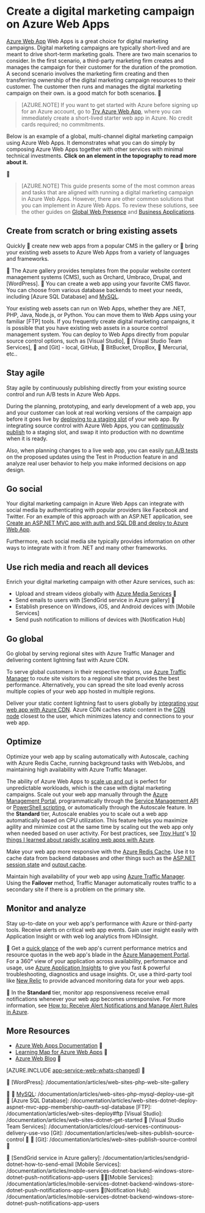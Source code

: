 <properties 
	pageTitle="Create a digital marketing campaign on Azure Web Apps" 
	description="This guide provides a technical overview of how to use Azure Web Apps to create digital marketing campaigns. This includes deployment, social media integration, scaling strategies, and monitoring." 
	editor="jimbe" 
	manager="wpickett" 
	authors="cephalin" 
	services="app-service\web" 
	documentationCenter=""/>

<tags
	ms.service="app-service-web"
	ms.date="12/10/2015"
	wacn.date=""/>

# Create a digital marketing campaign on Azure Web Apps
[Azure Web App](/documentation/services/web-sites/) Web Apps is a great choice for digital marketing campaigns. Digital marketing campaigns are typically short-lived and are meant to drive short-term marketing goals. There are two main scenarios to consider. In the first scenario, a third-party marketing firm creates and manages the campaign for their customer for the duration of the promotion. A second scenario involves the marketing firm creating and then transferring ownership of the digital marketing campaign resources to their customer. The customer then runs and manages the digital marketing campaign on their own. is a good match for both scenarios. 


>[AZURE.NOTE] If you want to get started with Azure before signing up for an Azure account, go to [Try Azure Web App](https://tryappservice.azure.com/), where you can immediately create a short-lived starter web app in Azure. No credit cards required; no commitments.

Below is an example of a global, multi-channel digital marketing campaign using Azure Web Apps. It demonstrates what you can do simply by composing Azure Web Apps together with other services with minimal technical investments. **Click on an element in the topography to read more about it.** 

<object type="image/svg+xml" data="https://sidneyhcontent.blob.core.windows.net/documentation/digital-marketing-notitle.svg" width="100%" height="100%"></object>


> [AZURE.NOTE]
> This guide presents some of the most common areas and tasks that are aligned with running a digital marketing campaign in Azure Web Apps. However, there are other common solutions that you can implement in Azure Web Apps. To review these solutions, see the other guides on [Global Web Presence](/documentation/articles/web-sites-global-web-presence-solution-overview) and [Business Applications](/documentation/articles/web-sites-business-application-solution-overview).

## Create from scratch or bring existing assets

Quickly  create new web apps from a popular CMS in the gallery or  bring your existing web assets to Azure Web Apps from a variety of languages and frameworks.

 The Azure gallery provides templates from the popular website content management systems (CMS), such as Orchard, Umbraco, Drupal, and [WordPress].  You can create a web app using your favorite CMS flavor. You can choose from various database backends to meet your needs, including [Azure SQL Database] and [MySQL].

Your existing web assets can run on Web Apps, whether they are .NET, PHP, Java, Node.js, or Python. You can move them to Web Apps using your familiar [FTP] tools. If you frequently create digital marketing campaigns, it is possible that you have existing web assets in a source control management system. You can deploy to Web Apps directly from popular source control options, such as [Visual Studio],  [Visual Studio Team Services],  and [Git] - local, GitHub,  BitBucket, DropBox,  Mercurial, etc..

## Stay agile

Stay agile by continuously publishing directly from your existing source control and run A/B tests in Azure Web Apps. 

During the planning, prototyping, and early development of a web app, you and your customer can look at real working versions of the campaign app before it goes live by [deploying to a staging slot] of your web app. By integrating source control with Azure Web Apps, you can [continuously publish] to a staging slot, and swap it into production with no downtime when it is ready. 

Also, when planning changes to a live web app, you can easily [run A/B tests] on the proposed updates using the Test in Production feature in and analyze real user behavior to help you make informed decisions on app design.


## Go social

Your digital marketing campaign in Azure Web Apps can integrate with social media by authenticating with popular providers like Facebook and Twitter. For an example of this approach with an ASP.NET application, see [Create an ASP.NET MVC app with auth and SQL DB and deploy to Azure Web App]. 

Furthermore, each social media site typically provides information on other ways to integrate with it from .NET and many other frameworks.

## Use rich media and reach all devices

Enrich your digital marketing campaign with other Azure services, such as:

-  Upload and stream videos globally with [Azure Media Services]

-  Send emails to users with [SendGrid service in Azure gallery]

-  Establish presence on Windows, iOS, and Android devices with [Mobile Services]
-  Send push notification to millions of devices with [Notification Hub]

## Go global

Go global by serving regional sites with Azure Traffic Manager and delivering content lightning fast with Azure CDN.

To serve global customers in their respective regions, use [Azure Traffic Manager] to route site visitors to a regional site that provides the best performance. Alternatively, you can spread the site load evenly across multiple copies of your web app hosted in multiple regions.

Deliver your static content lightning fast to users globally by [integrating your web app with Azure CDN]. Azure CDN caches static content in the [CDN node] closest to the user, which minimizes latency and connections to your web app.

## Optimize

Optimize your web app by scaling automatically with Autoscale, caching with Azure Redis Cache, running background tasks with WebJobs, and maintaining high availability with Azure Traffic Manager.

The ability of Azure Web Apps to [scale up and out] is perfect for unpredictable workloads, which is the case with digital marketing campaigns. Scale out your web app manually through the [Azure Management Portal](https://manage.windowsazure.cn/), programmatically through the [Service Management API] or [PowerShell scripting], or automatically through the Autoscale feature. In the **Standard** tier, Autoscale enables you to scale out a web app automatically based on CPU utilization. This feature helps you maximize agility and minimize cost at the same time by scaling out the web app only when needed based on user activity. For best practices, see [Troy Hunt]'s [10 things I learned about rapidly scaling web apps with Azure].

Make your web app more responsive with the [Azure Redis Cache]. Use it to cache data from backend databases and other things such as the [ASP.NET session state] and [output cache].

Maintain high availability of your web app using [Azure Traffic Manager]. Using the **Failover** method, Traffic Manager automatically routes traffic to a secondary site if there is a problem on the primary site.

## Monitor and analyze

Stay up-to-date on your web app's performance with Azure or third-party tools. Receive alerts on critical web app events. Gain user insight easily with Application Insight or with web log analytics from HDInsight. 


Get a [quick glance] of the web app's current performance metrics and resource quotas in the web app's blade in the [Azure Management Portal](https://manage.windowsazure.cn/). For a 360° view of your application across availability, performance and usage, use [Azure Application Insights] to give you fast & powerful troubleshooting, diagnostics and usage insights. Or, use a third-party tool like [New Relic] to provide advanced monitoring data for your web apps.


In the **Standard** tier, monitor app responsiveness receive email notifications whenever your web app becomes unresponsive. For more information, see [How to: Receive Alert Notifications and Manage Alert Rules in Azure].

## More Resources

- [Azure Web Apps Documentation](/home/features/web-site/)

- [Learning Map for Azure Web Apps](/documentation/learning-paths/appservice-webapps/)

- [Azure Web Blog](/blog/tags/网站/)


[AZURE.INCLUDE [app-service-web-whats-changed](../includes/app-service-web-whats-changed.md)]


[Azure Web App]: /home/features/web-site/


[WordPress]: /documentation/articles/web-sites-php-web-site-gallery
  
[MySQL]: /documentation/articles/web-sites-php-mysql-deploy-use-git


[MySQL]: /documentation/articles/web-sites-php-mysql-deploy-use-git

[Azure SQL Database]: /documentation/articles/web-sites-dotnet-deploy-aspnet-mvc-app-membership-oauth-sql-database
[FTP]: /documentation/articles/web-sites-deploy#ftp
[Visual Studio]: /documentation/articles/web-sites-dotnet-get-started

[Visual Studio Team Services]: /documentation/articles/cloud-services-continuous-delivery-use-vso
[Git]: /documentation/articles/web-sites-publish-source-control


[Git]: /documentation/articles/web-sites-publish-source-control


[deploying to a staging slot]: /documentation/articles/web-sites-staged-publishing
[continuously publish]:http://rickrainey.com/2014/01/21/continuous-deployment-github-with-azure-web-sites-and-staged-publishing/
[run A/B tests]:http://blogs.msdn.com/b/tomholl/archive/2014/11/10/a-b-testing-with-azure-websites.aspx

[Create an ASP.NET MVC app with auth and SQL DB and deploy to Azure Web App]: /documentation/articles/web-sites-dotnet-deploy-aspnet-mvc-app-membership-oauth-sql-database

[Azure Media Services]:http://blogs.technet.com/b/cbernier/archive/2013/09/03/windows-azure-media-services-and-web-sites.aspx

[SendGrid service in Azure gallery]: /documentation/articles/sendgrid-dotnet-how-to-send-email
[Mobile Services]: /documentation/articles/mobile-services-dotnet-backend-windows-store-dotnet-push-notifications-app-users


[Mobile Services]: /documentation/articles/mobile-services-dotnet-backend-windows-store-dotnet-push-notifications-app-users

[Notification Hub]: /documentation/articles/mobile-services-dotnet-backend-windows-store-dotnet-push-notifications-app-users

[Azure Traffic Manager]:http://www.hanselman.com/blog/CloudPowerHowToScaleAzureWebsitesGloballyWithTrafficManager.aspx
[integrating your web app with Azure CDN]: /documentation/articles/cdn-websites-with-cdn
[CDN node]:https://msdn.microsoft.com/zh-cn/library/azure/gg680302.aspx

[scale up and out]:/manage/services/web-sites/how-to-scale-websites/
[Azure Management Portal]:http://manage.windowsazure.cn/
[Service Management API]:http://msdn.microsoft.com/zh-cn/library/azure/ee460799.aspx
[PowerShell scripting]:http://msdn.microsoft.com/zh-cn/library/azure/jj152841.aspx
[Troy Hunt]:https://twitter.com/troyhunt
[10 things I learned about rapidly scaling web apps with Azure]:http://www.troyhunt.com/2014/09/10-things-i-learned-about-rapidly.html
[Azure Redis Cache]:/blog/2014/06/05/mvc-movie-app-with-azure-redis-cache-in-15-minutes/
[ASP.NET session state]:https://msdn.microsoft.com/zh-cn/library/azure/dn690522.aspx
[output cache]:https://msdn.microsoft.com/zh-cn/library/azure/dn798898.aspx

[quick glance]:/documentation/articles/web-sites-monitor/
[Azure Application Insights]:http://blogs.msdn.com/b/visualstudioalm/archive/2015/01/07/application-insights-and-azure-websites.aspx
[New Relic]:/develop/net/how-to-guides/new-relic/
[How to: Receive Alert Notifications and Manage Alert Rules in Azure]:http://msdn.microsoft.com/zh-cn/library/azure/dn306638.aspx

  
  [gitstaging]:http://www.bradygaster.com/post/multiple-environments-with-windows-azure-web-sites  
 
